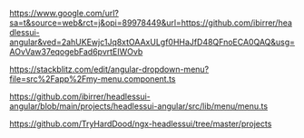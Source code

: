 https://www.google.com/url?sa=t&source=web&rct=j&opi=89978449&url=https://github.com/ibirrer/headlessui-angular&ved=2ahUKEwjc1Jq8xtOAAxULgf0HHaJfD48QFnoECA0QAQ&usg=AOvVaw37eqogebFad6pvrtEIWOvb


https://stackblitz.com/edit/angular-dropdown-menu?file=src%2Fapp%2Fmy-menu.component.ts


https://github.com/ibirrer/headlessui-angular/blob/main/projects/headlessui-angular/src/lib/menu/menu.ts

https://github.com/TryHardDood/ngx-headlessui/tree/master/projects


